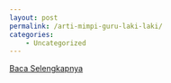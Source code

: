 ```yaml
---
layout: post
permalink: /arti-mimpi-guru-laki-laki/
categories:
    - Uncategorized
---
```


[Baca Selengkapnya](/01)